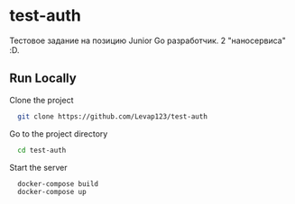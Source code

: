 
# test-auth

Тестовое задание на позицию Junior Go разработчик. 2 "наносервиса" :D.




## Run Locally

Clone the project

```bash
  git clone https://github.com/Levap123/test-auth
```

Go to the project directory

```bash
  cd test-auth
```

Start the server

```bash
  docker-compose build
  docker-compose up
```

